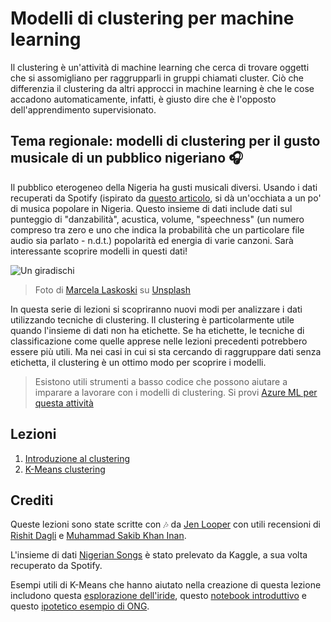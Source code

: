 # Modelli di clustering per machine learning

Il clustering è un'attività di machine learning che cerca di trovare oggetti che si assomigliano per raggrupparli in gruppi chiamati cluster. Ciò che differenzia il clustering da altri approcci in machine learning è che le cose accadono automaticamente, infatti, è giusto dire che è l'opposto dell'apprendimento supervisionato.

## Tema regionale: modelli di clustering per il gusto musicale di un pubblico nigeriano 🎧

Il pubblico eterogeneo della Nigeria ha gusti musicali diversi. Usando i dati recuperati da Spotify (ispirato da [questo articolo](https://towardsdatascience.com/country-wise-visual-analysis-of-music-taste-using-spotify-api-seaborn-in-python-77f5b749b421), si dà un'occhiata a un po' di musica popolare in Nigeria. Questo insieme di dati include dati sul punteggio di "danzabilità", acustica, volume, "speechness" (un numero compreso tra zero e uno che indica la probabilità che un particolare file audio sia parlato - n.d.t.) popolarità ed energia di varie canzoni. Sarà interessante scoprire modelli in questi dati!

![Un giradischi](../images/turntable.jpg)

> Foto di <a href="https://unsplash.com/@marcelalaskoski?utm_source=unsplash&utm_medium=referral&utm_content=creditCopyText">Marcela Laskoski</a> su <a href="https://unsplash.com/s/photos/nigerian-music?utm_source=unsplash&utm_medium=referral&utm_content=creditCopyText">Unsplash</a>

In questa serie di lezioni si scopriranno nuovi modi per analizzare i dati utilizzando tecniche di clustering. Il clustering è particolarmente utile quando l'insieme di dati non ha etichette. Se ha etichette, le tecniche di classificazione come quelle apprese nelle lezioni precedenti potrebbero essere più utili. Ma nei casi in cui si sta cercando di raggruppare dati senza etichetta, il clustering è un ottimo modo per scoprire i modelli.

> Esistono utili strumenti a basso codice che possono aiutare a imparare a lavorare con i modelli di clustering. Si provi [Azure ML per questa attività](https://docs.microsoft.com/learn/modules/create-clustering-model-azure-machine-learning-designer/?WT.mc_id=academic-77952-leestott)

## Lezioni


1. [Introduzione al clustering](../1-Visualize/translations/README.it.md)
2. [K-Means clustering](../2-K-Means/translations/README.it.md)

## Crediti

Queste lezioni sono state scritte con 🎶 da [Jen Looper](https://www.twitter.com/jenlooper) con utili recensioni di [Rishit Dagli](https://rishit_dagli) e [Muhammad Sakib Khan Inan](https://twitter.com/Sakibinan).

L'insieme di dati [Nigerian Songs](https://www.kaggle.com/sootersaalu/nigerian-songs-spotify) è stato prelevato da Kaggle, a sua volta recuperato da Spotify.

Esempi utili di K-Means che hanno aiutato nella creazione di questa lezione includono questa [esplorazione dell'iride](https://www.kaggle.com/bburns/iris-exploration-pca-k-means-and-gmm-clustering), questo [notebook introduttivo](https://www.kaggle.com/prashant111/k-means-clustering-with-python) e questo [ipotetico esempio di ONG](https://www.kaggle.com/ankandash/pca-k-means-clustering-hierarchical-clustering).
